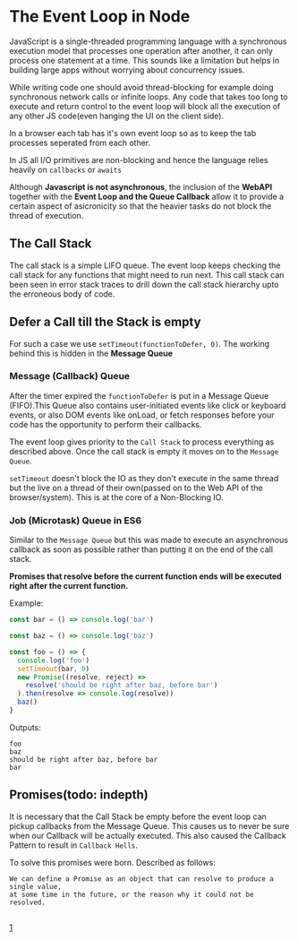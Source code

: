 # The Event Loop in Node

JavaScript is a single-threaded programming language with a synchronous execution model that processes one operation after another, it can only process one statement at a time. This sounds like a limitation but helps in building large apps without worrying about concurrency issues.

While writing code one should avoid thread-blocking for example doing synchronous network calls or infinite loops. Any code that takes too long to execute and return control to the event loop will block all the execution of any other JS code(even hanging the UI on the client side). 

In a browser each tab has it's own event loop so as to keep the tab processes seperated from each other.

In JS all I/O primitives are non-blocking and hence the language relies heavily on `callbacks` or `awaits`

Although **Javascript is not asynchronous**, the inclusion of the **WebAPI** together with the **Event Loop and the Queue Callback** allow it to provide a certain aspect of asicronicity so that the heavier tasks do not block the thread of execution.


## The Call Stack

The call stack is a simple LIFO queue. The event loop keeps checking the call stack for any functions that might need to run next. This call stack can been seen in error stack traces to drill down the call stack hierarchy upto the erroneous body of code.

## Defer a Call till the Stack is empty

For such a case we use `setTimeout(functionToDefer, 0)`. The working behind this is hidden in the **Message Queue**

### Message (Callback) Queue

After the timer expired the `functionToDefer` is put in a Message Queue (FIFO).This Queue also contains user-initiated events like click or keyboard events, or also DOM events like onLoad, or fetch responses before your code has the opportunity to perform their callbacks.

The event loop gives priority to the `Call Stack` to process everything as described above. Once the call stack is empty it moves on to the `Message Queue`.

`setTimeout` doesn't block the IO as they don't execute in the same thread but the live on a thread of their own(passed on to the Web API of the browser/system). This is at the core of a Non-Blocking IO.

### Job (Microtask) Queue in ES6

Similar to the `Message Queue` but this was made to execute an asynchronous callback as soon as possible rather than putting it on the end of the call stack.

**Promises that resolve before the current function ends will be executed right after the current function.**

Example: 

```javascript
const bar = () => console.log('bar')

const baz = () => console.log('baz')

const foo = () => {
  console.log('foo')
  setTimeout(bar, 0)
  new Promise((resolve, reject) =>
    resolve('should be right after baz, before bar')
  ).then(resolve => console.log(resolve))
  baz()
}
```

Outputs: 

```
foo
baz
should be right after baz, before bar
bar
```

## Promises(todo: indepth)

It is necessary that the Call Stack be empty before the event loop can pickup callbacks from the Message Queue. This causes us to never be sure when our Callback will be actually executed. This also caused the Callback Pattern to result in `Callback Hells`.

To solve this promises were born. Described as follows: 

```
We can define a Promise as an object that can resolve to produce a single value,
at some time in the future, or the reason why it could not be resolved.
```

## 


[1]([https://link](https://www.digitalocean.com/community/tutorials/understanding-the-event-loop-callbacks-promises-and-async-await-in-javascript))